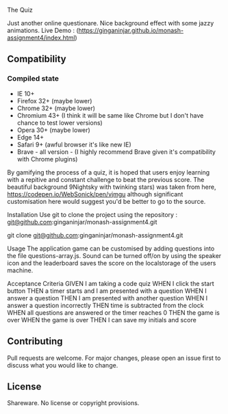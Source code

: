 The Quiz

Just another online questionare. Nice background effect with some jazzy animations. 
Live Demo : (https://ginganinjar.github.io/monash-assignment4/index.html)

## Compatibility
### Compiled state
- IE 10+
- Firefox 32+ (maybe lower)
- Chrome 32+ (maybe lower)
- Chromium 43+ (I think it will be same like Chrome but I don't have chance to test lower versions)
- Opera 30+ (maybe lower)
- Edge 14+
- Safari 9+ (awful browser it's like new IE)
- Brave - all version - (I highly recommend Brave given it's compatibility with Chrome plugins) 


By gamifying the process of a quiz, it is hoped that users enjoy learning with a repitive and constant challenge to beat the previous score. The beautiful background 9Nightsky with twinking stars) was taken from here, https://codepen.io/WebSonick/pen/vjmgu although significant customisation here would suggest you'd be better to go to the source.

Installation
Use git to clone the project using the repository : git@github.com:ginganinjar/monash-assignment4.git

git clone git@github.com:ginganinjar/monash-assignment4.git

Usage
The application game can be customised by adding questions into the file questions-array.js. Sound can be turned off/on by using the speaker icon and the leaderboard saves the score on the localstorage of the users machine. 


Acceptance Criteria
GIVEN I am taking a code quiz
WHEN I click the start button
THEN a timer starts and I am presented with a question
WHEN I answer a question
THEN I am presented with another question
WHEN I answer a question incorrectly
THEN time is subtracted from the clock
WHEN all questions are answered or the timer reaches 0
THEN the game is over
WHEN the game is over
THEN I can save my initials and score

## Contributing
Pull requests are welcome. For major changes, please open an issue first to discuss what you would like to change.

## License
Shareware. No license or copyright provisions.